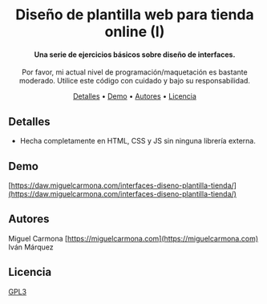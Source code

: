 
<h1 align="center">
  Diseño de plantilla web para tienda online (I)
</h1>

<h4 align="center">Una serie de ejercicios básicos sobre diseño de interfaces.</h4>
<p align="center">Por favor, mi actual nivel de programación/maquetación es bastante moderado. Utilice este código con cuidado y bajo su responsabilidad.</p>


<p align="center">
  <a href="#detalles">Detalles</a> •
  <a href="#demo">Demo</a> •
  <a href="#autores">Autores</a> •
  <a href="#licencia">Licencia</a>
</p>

## Detalles

* Hecha completamente en HTML, CSS y JS sin ninguna librería externa.

## Demo
[https://daw.miguelcarmona.com/interfaces-diseno-plantilla-tienda/](https://daw.miguelcarmona.com/interfaces-diseno-plantilla-tienda/)

## Autores

Miguel Carmona
[https://miguelcarmona.com](https://miguelcarmona.com)
Iván Márquez

## Licencia
<a href="https://www.gnu.org/licenses/gpl-3.0.html">GPL3</a>

